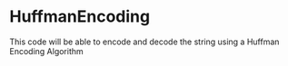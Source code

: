# HuffmanEncoding
This code will be able to encode and decode the string using a Huffman Encoding Algorithm

